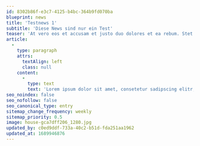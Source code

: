```yaml
---
id: 8302b86f-e3c7-4125-b4bc-364b9fd070ba
blueprint: news
title: 'Testnews 1'
subtitle: 'Diese News sind nur ein Test'
teaser: 'At vero eos et accusam et justo duo dolores et ea rebum. Stet clita kasd gubergren, no sea takimata sanctus est Lorem ipsum dolor sit amet.'
article:
  -
    type: paragraph
    attrs:
      textAlign: left
      class: null
    content:
      -
        type: text
        text: 'Lorem ipsum dolor sit amet, consetetur sadipscing elitr, sed diam nonumy eirmod tempor invidunt ut labore et dolore magna aliquyam erat, sed diam voluptua. At vero eos et accusam et justo duo dolores et ea rebum. Stet clita kasd gubergren, no sea takimata sanctus est Lorem ipsum dolor sit amet. Lorem ipsum dolor sit amet, consetetur sadipscing elitr, sed diam nonumy eirmod tempor invidunt ut labore et dolore magna aliquyam erat, sed diam voluptua. At vero eos et accusam et justo duo dolores et ea rebum. Stet clita kasd gubergren, no sea takimata sanctus est Lorem ipsum dolor sit amet.'
seo_noindex: false
seo_nofollow: false
seo_canonical_type: entry
sitemap_change_frequency: weekly
sitemap_priority: 0.5
image: house-gca7dff206_1280.jpg
updated_by: c0ed9ddf-733a-40c2-b51d-fda251aa1962
updated_at: 1689946876
---
```

